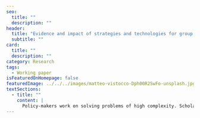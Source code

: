 ```yaml
---
seo:
  title: ""
  description: ""
header:
  title: "Evidence and impact of strategies and technologies for group decision-making support"
  subtitle: ""
card:
  title: ""
  description: ""
category: Research
tags:
  - Working paper
isFeaturedOnHomepage: false
featuredImage: ../../../images/matteo-vistocco-Dph00R2SwFo-unsplash.jpg
textSections:
  - title: ""
    content: |
      Policy-makers work on solving problems of high complexity. Scholars in decision sciences and policy analysis have explored numerous ways to support decision-making processes through information supply and tools that support decision-making processes. Research that assesses the usefulness and applicability of such strategies to enhance decision-making is scarce, however. Our review provides evidence-based recommendations for practice and further research. It also proposes a method to compare decision-making support strategies, which is important given the vast number and diversity of strategies. We apply the developed method to analyse the reported impact and state of evidence of strategies highlighted in expert interviews.
---
```

